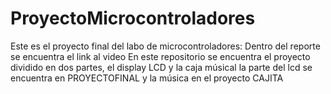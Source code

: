 # ProyectoMicrocontroladores
Este es el proyecto final del labo de microcontroladores: Dentro del reporte se encuentra el link al video En este repositorio se encuentra el proyecto dividido en dos partes, el display LCD y la caja músical la parte del lcd se encuentra en PROYECTOFINAL y la música en el proyecto CAJITA
